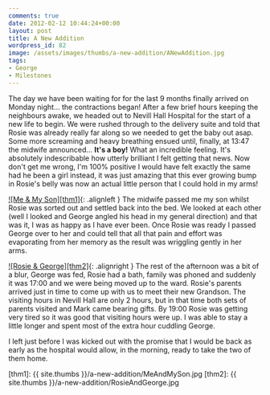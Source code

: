 ```yaml
---
comments: true
date: 2012-02-12 10:44:24+00:00
layout: post
title: A New Addition
wordpress_id: 82
image: /assets/images/thumbs/a-new-addition/ANewAddition.jpg
tags:
- George
- Milestones
---
```


The day we have been waiting for for the last 9 months finally arrived on Monday night... the
contractions began! After a few brief hours keeping the neighbours awake, we headed out to Nevill
Hall Hospital for the start of a new life to begin. We were rushed through to the delivery suite and
told that Rosie was already really far along so we needed to get the baby out asap. Some more
screaming and heavy breathing ensued until, finally, at 13:47 the midwife announced...
**It's a boy!** What an incredible feeling. It's absolutely indescribable how utterly brilliant I
felt getting that news. Now don't get me wrong, I'm 100% positive I would have felt exactly the same
had he been a girl instead, it was just amazing that this ever growing bump in Rosie's belly was now
an actual little person that I could hold in my arms!

[![Me & My Son][thm1]][img1]{: .alignleft }
The midwife passed me my son whilst Rosie was sorted out and settled back into the bed. We looked at
each other (well I looked and George angled his head in my general direction) and that was it, I was
as happy as I have ever been. Once Rosie was ready I passed George over to her and could tell that
all that pain and effort was evaporating from her memory as the result was wriggling gently in her
arms.

[![Rosie & George][thm2]][img2]{: .alignright }
The rest of the afternoon was a bit of a blur, George was fed, Rosie had a bath, family was phoned
and suddenly it was 17:00 and we were being moved up to the ward. Rosie's parents arrived just in
time to come up with us to meet their new Grandson. The visiting hours in Nevill Hall are only 2
hours, but in that time both sets of parents visited and Mark came bearing gifts. By 19:00 Rosie was
getting very tired so it was good that visiting hours were up. I was able to stay a little longer
and spent most of the extra hour cuddling George.

I left just before I was kicked out with the promise that I would be back as early as the hospital
would allow, in the morning, ready to take the two of them home.

[thm1]: {{ site.thumbs }}/a-new-addition/MeAndMySon.jpg 
[thm2]: {{ site.thumbs }}/a-new-addition/RosieAndGeorge.jpg 

[img1]: https://www.flickr.com/photos/richard-perry/12969955615
[img2]: https://www.flickr.com/photos/richard-perry/12970096333